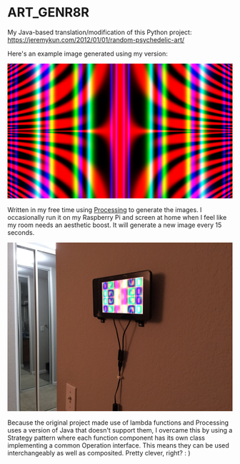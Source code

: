 # ART_GENR8R

My Java-based translation/modification of this Python project: https://jeremykun.com/2012/01/01/random-psychedelic-art/

Here's an example image generated using my version:

![Example](examples/20172901_125548-0800.png)

Written in my free time using [Processing](https://processing.org/) to generate the images. I occasionally run it on my Raspberry Pi and screen at home when I feel like my room needs an aesthetic boost. It will generate a new image every 15 seconds.

![Raspberry Pi](rasbpi.JPG)

Because the original project made use of lambda functions and Processing uses a version of Java that doesn't support them, I overcame this by using a Strategy pattern where each function component has its own class implementing a common Operation interface. This means they can be used interchangeably as well as composited. Pretty clever, right? : )
